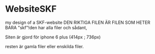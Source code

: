 # WebsiteSKF
my design of a SKF-website
DEN RIKTIGA FILEN ÄR FILEN SOM HETER BARA "skf"!den har alla filer och sådant,

Siten är gjord för iphone 6 plus (414px ; 736px)

resten är gamla filer eller enskilda filer.
